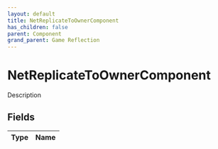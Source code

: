 ```yaml
---
layout: default
title: NetReplicateToOwnerComponent
has_children: false
parent: Component
grand_parent: Game Reflection
---
```

# NetReplicateToOwnerComponent
Description 

## Fields
| Type | Name |
|:-------------|:--------------|
